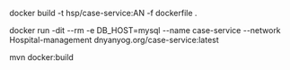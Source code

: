 docker build -t hsp/case-service:AN -f dockerfile .

docker run -dit --rm -e DB_HOST=mysql --name case-service --network Hospital-management dnyanyog.org/case-service:latest

mvn docker:build